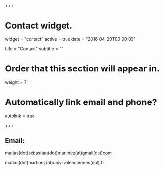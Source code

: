 +++
# Contact widget.
widget = "contact"
active = true
date = "2016-04-20T00:00:00"

title = "Contact"
subtitle = ""

# Order that this section will appear in.
weight = 7

# Automatically link email and phone?
autolink = true

+++

## Email: 

matias(dot)sebastian(dot)martinez(at)gmail(dot)com

matias(dot)martinez(at)univ-valenciennes(dot).fr

